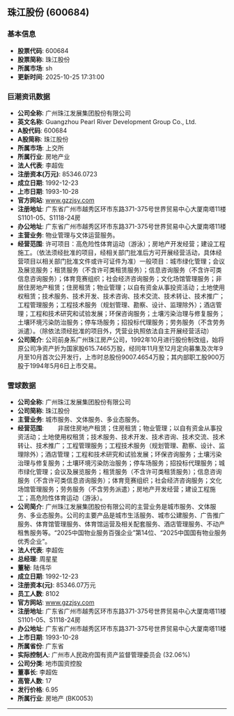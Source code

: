 ## 珠江股份 (600684)

### 基本信息

- **股票代码**: 600684
- **股票简称**: 珠江股份
- **所属市场**: sh
- **更新时间**: 2025-10-25 17:31:00

### 巨潮资讯数据

- **公司全称**: 广州珠江发展集团股份有限公司
- **英文名称**: Guangzhou Pearl River Development Group Co., Ltd.
- **A股代码**: 600684
- **A股简称**: 珠江股份
- **所属市场**: 上交所
- **所属行业**: 房地产业
- **法人代表**: 李超佐
- **注册资本(万元)**: 85346.0723
- **成立日期**: 1992-12-23
- **上市日期**: 1993-10-28
- **官方网站**: www.gzzjsy.com
- **注册地址**: 广东省广州市越秀区环市东路371-375号世界贸易中心大厦南塔11楼S1101-05、S1118-24房
- **办公地址**: 广东省广州市越秀区环市东路371-375号世界贸易中心大厦南塔11楼
- **主营业务**: 物业管理与文体运营服务。
- **经营范围**: 许可项目：高危险性体育运动（游泳）；房地产开发经营；建设工程施工。（依法须经批准的项目，经相关部门批准后方可开展经营活动，具体经营项目以相关部门批准文件或许可证件为准）一般项目：城市绿化管理；会议及展览服务；租赁服务（不含许可类租赁服务）；信息咨询服务（不含许可类信息咨询服务）；体育竞赛组织；社会经济咨询服务；文化场馆管理服务；非居住房地产租赁；住房租赁；物业管理；以自有资金从事投资活动；土地使用权租赁；技术服务、技术开发、技术咨询、技术交流、技术转让、技术推广；工程管理服务；工程技术服务（规划管理、勘察、设计、监理除外）；酒店管理；工程和技术研究和试验发展；环保咨询服务；土壤污染治理与修复服务；土壤环境污染防治服务；停车场服务；招投标代理服务；劳务服务（不含劳务派遣）。（除依法须经批准的项目外，凭营业执照依法自主开展经营活动）
- **公司简介**: 公司前身系广州珠江房产公司，1992年10月进行股份制改组，始将原公司净资产折为国家股615.7465万股，经同年11月至12月定向募集及次年9月至10月首次公开发行，上市时总股份9007.4654万股；其内部职工股900万股于1994年5月6日上市交易。

### 雪球数据

- **公司全称**: 广州珠江发展集团股份有限公司
- **公司简称**: 珠江股份
- **主营业务**: 城市服务、文体服务、多业态服务。
- **经营范围**: 　　非居住房地产租赁；住房租赁；物业管理；以自有资金从事投资活动；土地使用权租赁；技术服务、技术开发、技术咨询、技术交流、技术转让、技术推广；工程管理服务；工程技术服务（规划管理、勘察、设计、监理除外）；酒店管理；工程和技术研究和试验发展；环保咨询服务；土壤污染治理与修复服务；土壤环境污染防治服务；停车场服务；招投标代理服务；城市绿化管理；会议及展览服务；租赁服务（不含许可类租赁服务）；信息咨询服务（不含许可类信息咨询服务）；体育竞赛组织；社会经济咨询服务；文化场馆管理服务；劳务服务（不含劳务派遣）；房地产开发经营；建设工程施工；高危险性体育运动（游泳）。
- **公司简介**: 广州珠江发展集团股份有限公司的主营业务是城市服务、文体服务、多业态服务。公司的主要产品是城市生活服务、城市公建服务、广告推广服务、体育馆管理服务、体育馆运营及相关配套服务、酒店管理服务、不动产租售服务等。“2025中国物业服务百强企业”第14位、“2025中国国有物业服务优秀企业”。
- **法人代表**: 李超佐
- **总经理**: 周星星
- **董秘**: 陆伟华
- **成立日期**: 1992-12-23
- **注册资本(元)**: 85346.07万元
- **员工人数**: 8102
- **官方网站**: www.gzzjsy.com
- **注册地址**: 广东省广州市越秀区环市东路371-375号世界贸易中心大厦南塔11楼S1101-05、S1118-24房
- **办公地址**: 广东省广州市越秀区环市东路371-375号世界贸易中心大厦南塔11楼
- **上市日期**: 1993-10-28
- **所属省份**: 广东省
- **实际控制人**: 广州市人民政府国有资产监督管理委员会 (32.06%)
- **公司分类**: 地市国资控股
- **董事长**: 李超佐
- **高管人数**: 17
- **发行价格**: 6.95
- **所属行业**: 房地产 (BK0053)

---